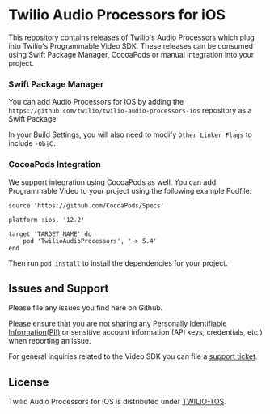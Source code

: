 # Twilio Audio Processors for iOS

This repository contains releases of Twilio's Audio Processors which plug into Twilio's Programmable Video SDK. These releases can be consumed using Swift Package Manager, CocoaPods or manual integration into your project.

### Swift Package Manager

You can add Audio Processors for iOS by adding the `https://github.com/twilio/twilio-audio-processors-ios` repository as a Swift Package.

In your Build Settings, you will also need to modify `Other Linker Flags` to include `-ObjC.`

### CocoaPods Integration

We support integration using CocoaPods as well. You can add Programmable Video to your project using the following example Podfile:

```
source 'https://github.com/CocoaPods/Specs'

platform :ios, '12.2'

target 'TARGET_NAME' do
    pod 'TwilioAudioProcessors', '~> 5.4'
end
```

Then run `pod install` to install the dependencies for your project.

## Issues and Support

Please file any issues you find here on Github.

Please ensure that you are not sharing any [Personally Identifiable Information(PII)](https://www.twilio.com/docs/glossary/what-is-personally-identifiable-information-pii) or sensitive account information (API keys, credentials, etc.) when reporting an issue.

For general inquiries related to the Video SDK you can file a [support ticket](https://support.twilio.com/hc/en-us/requests/new).


## License

Twilio Audio Processors for iOS is distributed under [TWILIO-TOS](https://www.twilio.com/legal/tos).
